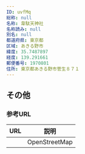 ```yaml
---
ID: uvfMq
総称: null
名称: 韋駄天神社
名称読み: null
別名: null
都道府県: 東京都
区域: あきる野市
緯度: 35.7487897
経度: 139.291661
郵便番号: 1970801
住所: 東京都あきる野市菅生８７１
---
```


## その他

### 参考URL

| URL | 説明          |
| --- | ------------- |
|     | OpenStreetMap |
